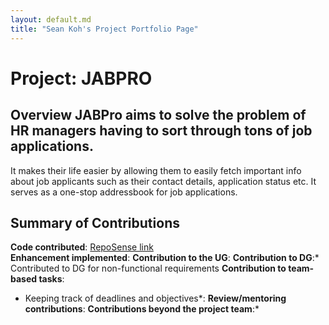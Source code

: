 ```yaml
---
layout: default.md
title: "Sean Koh's Project Portfolio Page"
---
```


# Project: JABPRO
## Overview JABPro aims to solve the problem of HR managers having to sort through tons of job applications.
It makes their life easier by allowing them to easily fetch important info about job applicants such as their contact details, application status etc. It serves as a one-stop addressbook for job applications.
## Summary of Contributions
**Code contributed**: [RepoSense link](https://nus-cs2113-ay2021s1.github.io/tp-dashboard/#breakdown=true&search=sk2001git)  
**Enhancement implemented**:
**Contribution to the UG**:
**Contribution to DG**:* Contributed to DG for non-functional requirements
**Contribution to team-based tasks**:
* Keeping track of deadlines and objectives*:
  **Review/mentoring contributions**:
  **Contributions beyond the project team**:*